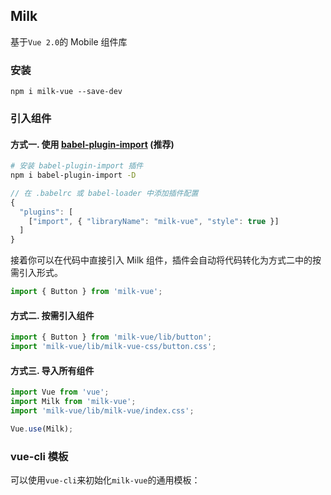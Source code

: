 ## Milk
基于`Vue 2.0`的 Mobile 组件库

### 安装

```shell
npm i milk-vue --save-dev
```

### 引入组件

#### 方式一. 使用 [babel-plugin-import](https://github.com/ant-design/babel-plugin-import) (推荐)
```bash
# 安装 babel-plugin-import 插件
npm i babel-plugin-import -D
```

```js
// 在 .babelrc 或 babel-loader 中添加插件配置
{
  "plugins": [
    ["import", { "libraryName": "milk-vue", "style": true }]
  ]
}
```

接着你可以在代码中直接引入 Milk 组件，插件会自动将代码转化为方式二中的按需引入形式。

```js
import { Button } from 'milk-vue';
```

#### 方式二. 按需引入组件

```js
import { Button } from 'milk-vue/lib/button';
import 'milk-vue/lib/milk-vue-css/button.css';
```
 
#### 方式三. 导入所有组件

```js
import Vue from 'vue';
import Milk from 'milk-vue';
import 'milk-vue/lib/milk-vue/index.css';

Vue.use(Milk);
```

### vue-cli 模板
可以使用`vue-cli`来初始化`milk-vue`的通用模板：

